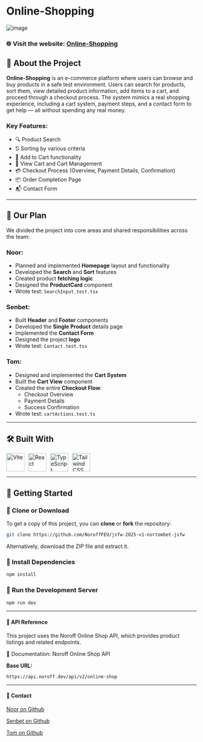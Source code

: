 # Online-Shopping

![image](https://github.com/user-attachments/assets/6469185d-fbce-4ada-8e48-756b66b973bb)

### 🌐 Visit the website: [Online-Shopping](https://nortombet.netlify.app/)

## 📌 About the Project

**Online-Shopping** is an e-commerce platform where users can browse and buy products in a safe test environment. Users can search for products, sort them, view detailed product information, add items to a cart, and proceed through a checkout process. The system mimics a real shopping experience, including a cart system, payment steps, and a contact form to get help — all without spending any real money.

### Key Features:

- 🔍 Product Search
- 🔃 Sorting by various criteria
- 🛒 Add to Cart functionality
- 🧾 View Cart and Cart Management
- 💳 Checkout Process (Overview, Payment Details, Confirmation)
- 📦 Order Completion Page
- 📬 Contact Form

---

## 🎯 Our Plan

We divided the project into core areas and shared responsibilities across the team:

### Noor:

- Planned and implemented **Homepage** layout and functionality
- Developed the **Search** and **Sort** features
- Created product **fetching logic**
- Designed the **ProductCard** component
- Wrote test: `SearchInput.test.tsx`

### Senbet:

- Built **Header** and **Footer** components
- Developed the **Single Product** details page
- Implemented the **Contact Form**
- Designed the project **logo**
- Wrote test: `Contact.test.tsx`

### Tom:

- Designed and implemented the **Cart System**
- Built the **Cart View** component
- Created the entire **Checkout Flow**:
  - Checkout Overview
  - Payment Details
  - Success Confirmation
- Wrote test: `cartActions.test.ts`

---

## 🛠 Built With

<div style="display: flex; gap: 10px;">
 <a href="https://vite.dev/">
    <img title="Vite" height="48px" width="48px" src="https://skillicons.dev/icons?i=vite"/>
  </a>
   <a href="https://react.dev/">
    <img title="React" height="48px" width="48px" src="https://skillicons.dev/icons?i=react"/>
  </a>
   <a href="https://www.typescriptlang.org/">
    <img title="TypeScript" height="48px" width="48px" src="https://skillicons.dev/icons?i=ts"/>
  </a>
   <a href="https://tailwindcss.com/">
    <img title="Tailwind CSS" height="48px" width="48px" src="https://skillicons.dev/icons?i=tailwind"/>
  </a>
</div>

---

## 🚀 Getting Started

### 🔹 Clone or Download

To get a copy of this project, you can **clone** or **fork** the repository:

```bash
git clone https://github.com/NoroffFEU/jsfw-2025-v1-nortombet-jsfw
```

Alternatively, download the ZIP file and extract it.

### 🔹 Install Dependencies

```bash
npm install
```

### 🔹 Run the Development Server

```bash
npm run dev
```

---

#### 📡 API Reference

This project uses the Noroff Online Shop API, which provides product listings and related endpoints.

📄 Documentation: Noroff Online Shop API

**Base URL:**

```
https://api.noroff.dev/api/v2/online-shop
```

---

#### 📩 Contact

[Noor on Github](https://github.com/Noor807)

[Senbet on Github](https://github.com/senbet22)

[Tom on Github](https://github.com/tomive01888)
